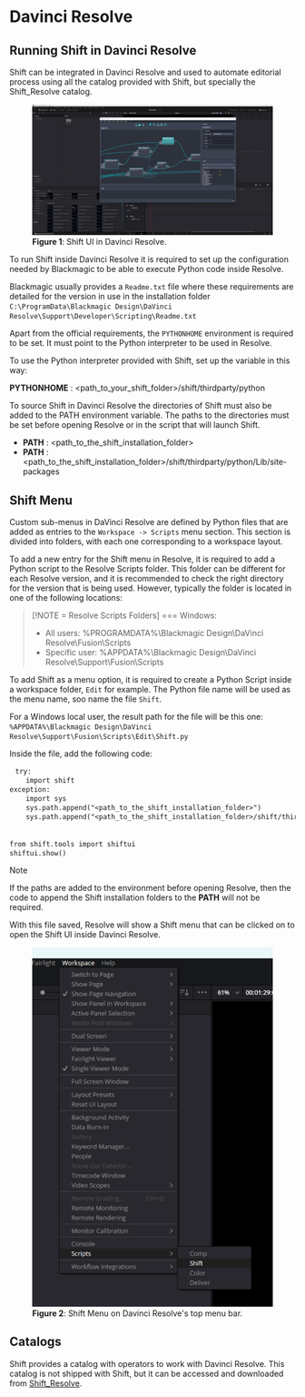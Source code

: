 # Davinci Resolve

## Running Shift in Davinci Resolve

Shift can be integrated in Davinci Resolve and used to automate editorial process using all the catalog provided with Shift, but specially the Shift_Resolve catalog.

<figure>
      <img src="images/resolve_shift_ui.png" alt="Resolve Shift UI">
      <figcaption><b>Figure 1</b>: Shift UI in Davinci Resolve.</figcaption>
</figure>

To run Shift inside Davinci Resolve it is required to set up the configuration needed by Blackmagic to be able to execute Python code inside Resolve. 

Blackmagic usually provides a `Readme.txt` file where these requirements are detailed for the version in use in the installation folder `C:\ProgramData\Blackmagic Design\DaVinci Resolve\Support\Developer\Scripting\Readme.txt`

Apart from the official requirements, the `PYTHONHOME` environment is required to be set. It must point to the Python interpreter to be used in Resolve.

To use the Python interpreter provided with Shift, set up the variable in this way:

**PYTHONHOME** : <path_to_your_shift_folder>/shift/thirdparty/python

To source Shift in Davinci Resolve the directories of Shift must also be added to the PATH environment variable. The paths to the directories must be set before opening Resolve or in the script that will launch Shift.


- **PATH** : <path_to_the_shift_installation_folder>
- **PATH** : <path_to_the_shift_installation_folder>/shift/thirdparty/python/Lib/site-packages


## Shift Menu

Custom sub-menus in DaVinci Resolve are defined by Python files that are added as entries to the `Workspace -> Scripts` menu section. This section is divided into folders, with each one corresponding to a workspace layout.

To add a new entry for the Shift menu in Resolve, it is required to add a Python script to the Resolve Scripts folder. This folder can be different for each Resolve version, and it is recommended to check the right directory for the version that is being used. However, typically the folder is located in one of the following locations:

> [!NOTE = Resolve Scripts Folders]
> === Windows:
>  - All users: %PROGRAMDATA%\Blackmagic Design\DaVinci Resolve\Fusion\Scripts
>  - Specific user: %APPDATA%\Blackmagic Design\DaVinci Resolve\Support\Fusion\Scripts
>
<!-- > === Linux:
>  - All users: /opt/resolve/Fusion/Scripts  (or /home/resolve/Fusion/Scripts/ depending on installation)
>  - Specific user: $HOME/.local/share/DaVinciResolve/Fusion/Scripts -->

To add Shift as a menu option, it is required to create a Python Script inside a workspace folder, `Edit` for example. The Python file name will be used as the menu name, soo name the file `Shift`.

For a Windows local user, the result path for the file will be this one:
`%APPDATA%\Blackmagic Design\DaVinci Resolve\Support\Fusion\Scripts\Edit\Shift.py`

Inside the file, add the following code:

<pre><code style="white-space: pre; margin: 20px 0; padding: 10px; box-sizing: border-box;">try:
    import shift
exception:
    import sys
    sys.path.append("&ltpath_to_the_shift_installation_folder&gt")
    sys.path.append("&ltpath_to_the_shift_installation_folder&gt/shift/thirdparty/python/Lib/site-packages")


from shift.tools import shiftui
shiftui.show()
</code></pre>

>[!NOTE]
> If the paths are added to the environment before opening Resolve, then the code to append the Shift installation folders to the **PATH** will not be required.


With this file saved, Resolve will show a Shift menu that can be clicked on to open the Shift UI inside Davinci Resolve.


<figure>
      <img src="images/resolve_shift_menu.png" alt="Shift Menu">
      <figcaption><b>Figure 2</b>: Shift Menu on Davinci Resolve's top menu bar.</figcaption>
</figure>

## Catalogs

Shift provides a catalog with operators to work with Davinci Resolve. This catalog is not shipped with Shift, but it can be accessed and downloaded from [Shift_Resolve](https://github.com/Inbibo/Shift_Resolve).


